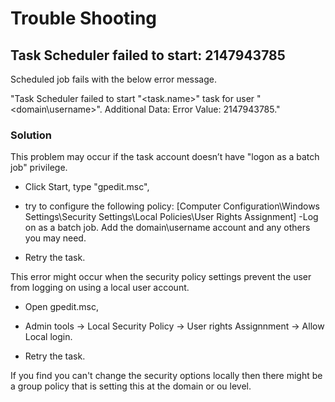 # Trouble Shooting

## Task Scheduler failed to start: 2147943785

Scheduled job fails with the below error message.

"Task Scheduler failed to start "\<task.name>" task for user "<domain\username>". Additional Data: Error Value: 2147943785."

### Solution
This problem may occur if the task account doesn’t have "logon as a batch job" privilege. 

* Click Start, type "gpedit.msc", 
* try to configure the following policy:
[Computer Configuration\Windows Settings\Security Settings\Local Policies\User Rights Assignment]
-Log on as a batch job.
Add the domain\username account and any others you may need.

* Retry the task.

This error might occur when the security policy settings prevent the user from logging on using a local user account.

* Open gpedit.msc, 
* Admin tools -> Local Security Policy -> User rights Assignnment -> Allow Local login. 
 
* Retry the task.

If you find you can't change the security options locally then there might be a group policy that is setting this at the domain or ou level.